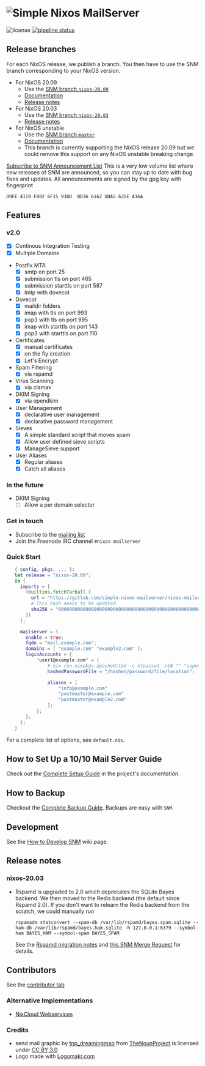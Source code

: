 # ![Simple Nixos MailServer][logo]
![license](https://img.shields.io/badge/license-GPL3-brightgreen.svg)
[![pipeline status](https://gitlab.com/simple-nixos-mailserver/nixos-mailserver/badges/master/pipeline.svg)](https://gitlab.com/simple-nixos-mailserver/nixos-mailserver/commits/master)


## Release branches

For each NixOS release, we publish a branch. You then have to use the
SNM branch corresponding to your NixOS version.

* For NixOS 20.09
   - Use the [SNM branch `nixos-20.09`](https://gitlab.com/simple-nixos-mailserver/nixos-mailserver/-/tree/nixos-20.09)
   - [Documentation](https://nixos-mailserver.readthedocs.io/en/nixos-20.09/)
   - [Release notes](https://nixos-mailserver.readthedocs.io/en/nixos-20.09/release-notes.html#nixos-20-09)
* For NixOS 20.03
   - Use the [SNM branch `nixos-20.03`](https://gitlab.com/simple-nixos-mailserver/nixos-mailserver/-/tree/nixos-20.03)
   - [Release notes](#nixos-2003)
* For NixOS unstable
   - Use the [SNM branch `master`](https://gitlab.com/simple-nixos-mailserver/nixos-mailserver/-/tree/master)
   - [Documentation](https://nixos-mailserver.readthedocs.io/en/latest/)
   - This branch is currently supporting the NixOS release 20.09 but
     we could remove this support on any NixOS unstable breaking
     change.

[Subscribe to SNM Announcement List](https://www.freelists.org/list/snm)
This is a very low volume list where new releases of SNM are announced, so you
can stay up to date with bug fixes and updates. All announcements are signed by
the gpg key with fingerprint

```
D9FE 4119 F082 6F15 93BD  BD36 6162 DBA5 635E A16A
```


## Features
### v2.0
 * [x] Continous Integration Testing
 * [x] Multiple Domains
 * Postfix MTA
    - [x] smtp on port 25
    - [x] submission tls on port 465
    - [x] submission starttls on port 587
    - [x] lmtp with dovecot
 * Dovecot
    - [x] maildir folders
    - [x] imap with tls on port 993
    - [x] pop3 with tls on port 995
    - [x] imap with starttls on port 143
    - [x] pop3 with starttls on port 110
 * Certificates
    - [x] manual certificates
    - [x] on the fly creation
    - [x] Let's Encrypt
 * Spam Filtering
    - [x] via rspamd
 * Virus Scanning
    - [x] via clamav
 * DKIM Signing
    - [x] via opendkim
 * User Management
    - [x] declarative user management
    - [x] declarative password management
 * Sieves
    - [x] A simple standard script that moves spam
    - [x] Allow user defined sieve scripts
    - [x] ManageSieve support
 * User Aliases
    - [x] Regular aliases
    - [x] Catch all aliases

### In the future

  * DKIM Signing
    - [ ] Allow a per domain selector

### Get in touch

- Subscribe to the [mailing list](https://www.freelists.org/archive/snm/)
- Join the Freenode IRC channel `#nixos-mailserver`

### Quick Start

```nix
   { config, pkgs, ... }:
   let release = "nixos-20.09";
   in {
     imports = [
       (builtins.fetchTarball {
         url = "https://gitlab.com/simple-nixos-mailserver/nixos-mailserver/-/archive/${release}/nixos-mailserver-${release}.tar.gz";
         # This hash needs to be updated
         sha256 = "0000000000000000000000000000000000000000000000000000";
       })
     ];

     mailserver = {
       enable = true;
       fqdn = "mail.example.com";
       domains = [ "example.com" "example2.com" ];
       loginAccounts = {
           "user1@example.com" = {
               # nix run nixpkgs.apacheHttpd -c htpasswd -nbB "" "super secret password" | cut -d: -f2 > /hashed/password/file/location
               hashedPasswordFile = "/hashed/password/file/location";

               aliases = [
                   "info@example.com"
                   "postmaster@example.com"
                   "postmaster@example2.com"
               ];
           };
       };
     };
   }
```

For a complete list of options, see `default.nix`.



## How to Set Up a 10/10 Mail Server Guide
Check out the [Complete Setup Guide](https://nixos-mailserver.readthedocs.io/en/latest/setup-guide.html) in the project's documentation.

## How to Backup

Checkout the [Complete Backup Guide](https://nixos-mailserver.readthedocs.io/en/latest/backup-guide.html). Backups are easy with `SNM`.

## Development

See the [How to Develop SNM](https://nixos-mailserver.readthedocs.io/en/latest/howto-develop.html) wiki page.

## Release notes

### nixos-20.03

- Rspamd is upgraded to 2.0 which deprecates the SQLite Bayes
  backend. We then moved to the Redis backend (the default since
  Rspamd 2.0). If you don't want to relearn the Redis backend from the
  scratch, we could manually run

      rspamadm statconvert --spam-db /var/lib/rspamd/bayes.spam.sqlite --ham-db /var/lib/rspamd/bayes.ham.sqlite -h 127.0.0.1:6379 --symbol-ham BAYES_HAM --symbol-spam BAYES_SPAM

  See the [Rspamd migration
  notes](https://rspamd.com/doc/migration.html#migration-to-rspamd-20)
  and [this SNM Merge
  Request](https://gitlab.com/simple-nixos-mailserver/nixos-mailserver/-/merge_requests/164)
  for details.

## Contributors
See the [contributor tab](https://gitlab.com/simple-nixos-mailserver/nixos-mailserver/-/graphs/master)

### Alternative Implementations
 * [NixCloud Webservices](https://github.com/nixcloud/nixcloud-webservices)

### Credits
 * send mail graphic by [tnp_dreamingmao](https://thenounproject.com/dreamingmao)
   from [TheNounProject](https://thenounproject.com/) is licensed under
   [CC BY 3.0](http://creativecommons.org/~/3.0/)
 * Logo made with [Logomakr.com](https://logomakr.com)




[logo]: logo/logo.png
